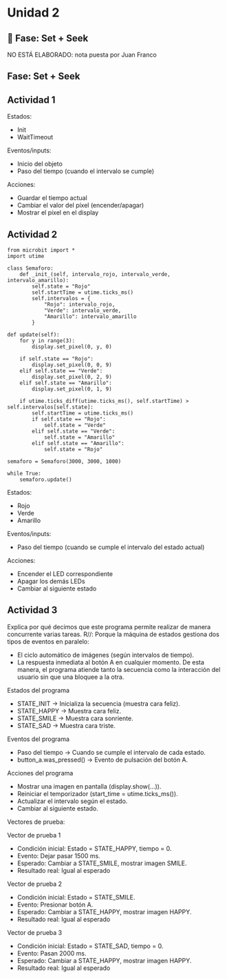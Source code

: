 # Unidad 2

## 🔎 Fase: Set + Seek



NO ESTÁ ELABORADO: nota puesta por Juan Franco

## Fase: Set + Seek
## Actividad 1

Estados:
- Init
- WaitTimeout

Eventos/inputs:
- Inicio del objeto
- Paso del tiempo (cuando el intervalo se cumple)

Acciones:
- Guardar el tiempo actual
- Cambiar el valor del píxel (encender/apagar)
- Mostrar el píxel en el display

## Actividad 2

    from microbit import *
    import utime

    class Semaforo:
        def _init_(self, intervalo_rojo, intervalo_verde, intervalo_amarillo):
            self.state = "Rojo"
            self.startTime = utime.ticks_ms()
            self.intervalos = {
                "Rojo": intervalo_rojo,
                "Verde": intervalo_verde,
                "Amarillo": intervalo_amarillo
            }

    def update(self):
        for y in range(3):
            display.set_pixel(0, y, 0)

        if self.state == "Rojo":
            display.set_pixel(0, 0, 9)
        elif self.state == "Verde":
            display.set_pixel(0, 2, 9)
        elif self.state == "Amarillo":
            display.set_pixel(0, 1, 9)

        if utime.ticks_diff(utime.ticks_ms(), self.startTime) > self.intervalos[self.state]:
            self.startTime = utime.ticks_ms()
            if self.state == "Rojo":
                self.state = "Verde"
            elif self.state == "Verde":
                self.state = "Amarillo"
            elif self.state == "Amarillo":
                self.state = "Rojo"

    semaforo = Semaforo(3000, 3000, 1000)

    while True:
        semaforo.update()

Estados:
- Rojo
- Verde
- Amarillo

Eventos/inputs:
- Paso del tiempo (cuando se cumple el intervalo del estado actual)

Acciones:
- Encender el LED correspondiente
- Apagar los demás LEDs
- Cambiar al siguiente estado

## Actividad 3 

Explica por qué decimos que este programa permite realizar de manera concurrente varias tareas.
R//: Porque la máquina de estados gestiona dos tipos de eventos en paralelo:
- El ciclo automático de imágenes (según intervalos de tiempo).
- La respuesta inmediata al botón A en cualquier momento.
De esta manera, el programa atiende tanto la secuencia como la interacción del usuario sin que una bloquee a la otra.

Estados del programa
- STATE_INIT → Inicializa la secuencia (muestra cara feliz).
- STATE_HAPPY → Muestra cara feliz.
- STATE_SMILE → Muestra cara sonriente.
- STATE_SAD → Muestra cara triste.

Eventos del programa
- Paso del tiempo → Cuando se cumple el intervalo de cada estado.
- button_a.was_pressed() → Evento de pulsación del botón A.

Acciones del programa
- Mostrar una imagen en pantalla (display.show(...)).
- Reiniciar el temporizador (start_time = utime.ticks_ms()).
- Actualizar el intervalo según el estado.
- Cambiar al siguiente estado.

Vectores de prueba:

Vector de prueba 1
- Condición inicial: Estado = STATE_HAPPY, tiempo = 0.
- Evento: Dejar pasar 1500 ms.
- Esperado: Cambiar a STATE_SMILE, mostrar imagen SMILE.
- Resultado real: Igual al esperado 

Vector de prueba 2
- Condición inicial: Estado = STATE_SMILE.
- Evento: Presionar botón A.
- Esperado: Cambiar a STATE_HAPPY, mostrar imagen HAPPY.
- Resultado real: Igual al esperado 

Vector de prueba 3
- Condición inicial: Estado = STATE_SAD, tiempo = 0.
- Evento: Pasan 2000 ms.
- Esperado: Cambiar a STATE_HAPPY, mostrar imagen HAPPY.
- Resultado real: Igual al esperado
